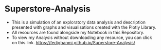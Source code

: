 # Superstore-Analysis
* This is a simulation of an exploratory data analysis and description presented with graphs and visualisations created with the Plotly Library.
* All resources are found alongside my Notebook in this Repository.
* To view my Analysis without downloading any resource, you can click on this link.
https://fedighanmi.github.io/Superstore-Analysis/

